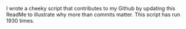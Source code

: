 I wrote a cheeky script that contributes to my Github by updating this ReadMe to illustrate why more than commits matter. This script has run 1930 times.
